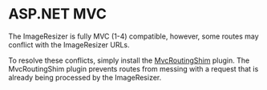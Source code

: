 
# ASP.NET MVC

The ImageResizer is fully MVC (1-4) compatible, however, some routes may conflict with the ImageResizer URLs. 

To resolve these conflicts, simply install the [MvcRoutingShim](/plugins/mvcroutingshim) plugin. The MvcRoutingShim plugin prevents routes from messing with a request that is already being processed by the ImageResizer. 
